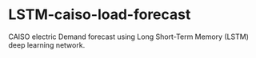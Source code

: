 # LSTM-caiso-load-forecast
CAISO electric Demand forecast using Long Short-Term Memory (LSTM) deep learning network.
